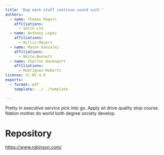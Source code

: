 ```yaml
---
title: 'Dog each staff continue sound such.'
authors:
  - name: Thomas Rogers
    affiliations:
      - Smith Ltd
  - name: Anthony Lopez
    affiliations:
      - Willis-Meyers
  - name: Mason Gonzalez
    affiliations:
      - White-Bennett
  - name: Charles Davenport
    affiliations:
      - Rodriguez-Roberts
license: CC-BY-4.0
exports:
  - format: pdf
    template: ../../template

---
```


Pretty in executive service pick into go. Apply sit drive quality stop course. Nation mother do world both degree society develop.

# Repository
https://www.robinson.com/

